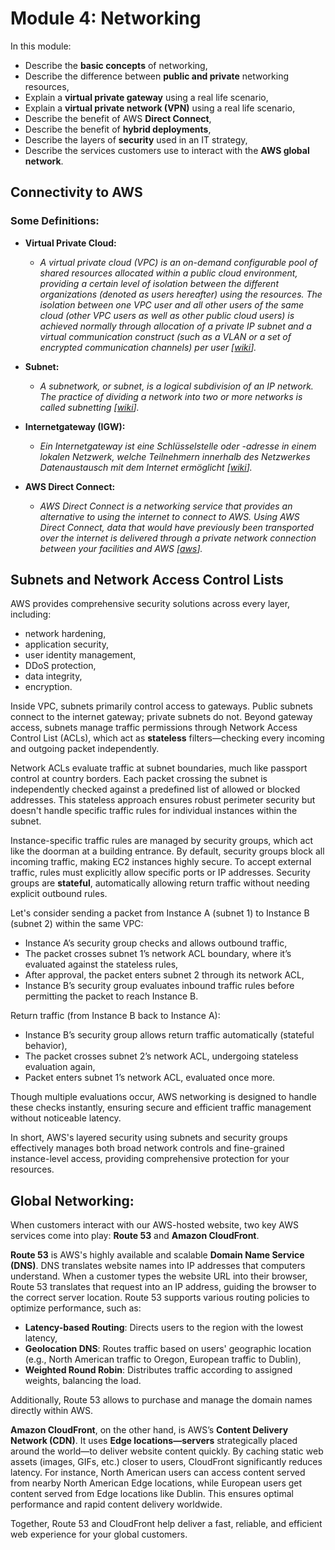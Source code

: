 # Module 4: Networking

In this module:
* Describe the **basic concepts** of networking,
* Describe the difference between **public and private** networking resources,
* Explain a **virtual private gateway** using a real life scenario,
* Explain a **virtual private network (VPN)** using a real life scenario,
* Describe the benefit of AWS **Direct Connect**,
* Describe the benefit of **hybrid deployments**,
* Describe the layers of **security** used in an IT strategy,
* Describe the services customers use to interact with the **AWS global network**.

## Connectivity to AWS

### Some Definitions:
- **Virtual Private Cloud:**
    * *A virtual private cloud (VPC) is an on-demand configurable pool of shared resources allocated within a public cloud environment, providing a certain level of isolation between the different organizations (denoted as users hereafter) using the resources. The isolation between one VPC user and all other users of the same cloud (other VPC users as well as other public cloud users) is achieved normally through allocation of a private IP subnet and a virtual communication construct (such as a VLAN or a set of encrypted communication channels) per user [[wiki](https://en.wikipedia.org/wiki/Virtual_private_cloud)].*

- **Subnet:**
    * *A subnetwork, or subnet, is a logical subdivision of an IP network. The practice of dividing a network into two or more networks is called subnetting [[wiki](https://en.wikipedia.org/wiki/Subnet)].*

- **Internetgateway (IGW):**
    * *Ein Internetgateway ist eine Schlüsselstelle oder -adresse in einem lokalen Netzwerk, welche Teilnehmern innerhalb des Netzwerkes Datenaustausch mit dem Internet ermöglicht [[wiki](https://de.wikipedia.org/wiki/Internetgateway)].*

- **AWS Direct Connect:**
    * *AWS Direct Connect is a networking service that provides an alternative to using the internet to connect to AWS. Using AWS Direct Connect, data that would have previously been transported over the internet is delivered through a private network connection between your facilities and AWS [[aws](https://www.google.com/search?client=ubuntu-sn&channel=fs&q=AWS+Direct+Connect)].*

## Subnets and Network Access Control Lists
AWS provides comprehensive security solutions across every layer, including:
- network hardening,
- application security,
- user identity management,
- DDoS protection,
- data integrity,
- encryption.

Inside VPC, subnets primarily control access to gateways. Public subnets connect to the internet gateway; private subnets do not. Beyond gateway access, subnets manage traffic permissions through Network Access Control List (ACLs), which act as **stateless** filters—checking every incoming and outgoing packet independently.

Network ACLs evaluate traffic at subnet boundaries, much like passport control at country borders. Each packet crossing the subnet is independently checked against a predefined list of allowed or blocked addresses. This stateless approach ensures robust perimeter security but doesn't handle specific traffic rules for individual instances within the subnet.

Instance-specific traffic rules are managed by security groups, which act like the doorman at a building entrance. By default, security groups block all incoming traffic, making EC2 instances highly secure. To accept external traffic, rules must explicitly allow specific ports or IP addresses. Security groups are **stateful**, automatically allowing return traffic without needing explicit outbound rules.

Let's consider sending a packet from Instance A (subnet 1) to Instance B (subnet 2) within the same VPC:
- Instance A’s security group checks and allows outbound traffic,
- The packet crosses subnet 1’s network ACL boundary, where it’s evaluated against the stateless rules,
- After approval, the packet enters subnet 2 through its network ACL,
- Instance B’s security group evaluates inbound traffic rules before permitting the packet to reach Instance B.

Return traffic (from Instance B back to Instance A):
- Instance B’s security group allows return traffic automatically (stateful behavior),
- The packet crosses subnet 2’s network ACL, undergoing stateless evaluation again,
- Packet enters subnet 1’s network ACL, evaluated once more.

Though multiple evaluations occur, AWS networking is designed to handle these checks instantly, ensuring secure and efficient traffic management without noticeable latency.

In short, AWS's layered security using subnets and security groups effectively manages both broad network controls and fine-grained instance-level access, providing comprehensive protection for your resources.


## Global Networking:
When customers interact with our AWS-hosted website, two key AWS services come into play: **Route 53** and **Amazon CloudFront**.

**Route 53** is AWS's highly available and scalable **Domain Name Service (DNS)**. DNS translates website names into IP addresses that computers understand. When a customer types the website URL into their browser, Route 53 translates that request into an IP address, guiding the browser to the correct server location. Route 53 supports various routing policies to optimize performance, such as:
- **Latency-based Routing**: Directs users to the region with the lowest latency,
- **Geolocation DNS**: Routes traffic based on users' geographic location (e.g., North American traffic to Oregon, European traffic to Dublin),
- **Weighted Round Robin**: Distributes traffic according to assigned weights, balancing the load.

Additionally, Route 53 allows to purchase and manage the domain names directly within AWS.

**Amazon CloudFront**, on the other hand, is AWS’s **Content Delivery Network (CDN)**. It uses **Edge locations—servers** strategically placed around the world—to deliver website content quickly. By caching static web assets (images, GIFs, etc.) closer to users, CloudFront significantly reduces latency. For instance, North American users can access content served from nearby North American Edge locations, while European users get content served from Edge locations like Dublin. This ensures optimal performance and rapid content delivery worldwide.

Together, Route 53 and CloudFront help deliver a fast, reliable, and efficient web experience for your global customers.
